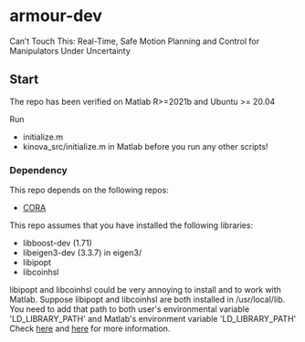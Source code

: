 # armour-dev
Can’t Touch This: Real-Time, Safe Motion Planning and Control for Manipulators Under Uncertainty

## Start
The repo has been verified on Matlab R>=2021b and Ubuntu >= 20.04

Run 
 - initialize.m
 - kinova_src/initialize.m
in Matlab before you run any other scripts!

### Dependency
This repo depends on the following repos:
 - [CORA](https://tumcps.github.io/CORA/)

This repo assumes that you have installed the following libraries:
 - libboost-dev (1.71)
 - libeigen3-dev (3.3.7) in eigen3/
 - libipopt
 - libcoinhsl
 
 libipopt and libcoinhsl could be very annoying to install and to work with Matlab. 
 Suppose libipopt and libcoinhsl are both installed in /usr/local/lib.
 You need to add that path to both user's environmental variable 'LD_LIBRARY_PATH' and Matlab's environment variable 'LD_LIBRARY_PATH'
 Check [here](https://www.mathworks.com/help/matlab/matlab_external/set-run-time-library-path-on-linux-systems.html) and [here](https://stackoverflow.com/questions/13428910/how-to-set-the-environmental-variable-ld-library-path-in-linux) for more information.
